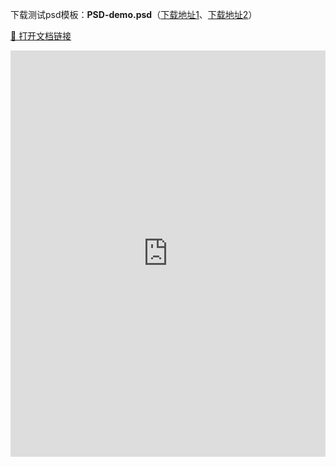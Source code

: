 
下载测试psd模板：**PSD-demo.psd**（[下载地址1](/PSD-demo.psd)、[下载地址2](https://fastly.jsdelivr.net/gh/palxiao/xp-docs@main/docs/PSD-demo.psd)）




[🔗 打开文档链接](https://www.kdocs.cn/l/clmBsIkhve8d)

<iframe height=650 width=100% src="https://www.kdocs.cn/l/clmBsIkhve8d" frameborder=0 allowfullscreen />